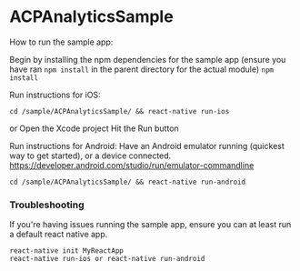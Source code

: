# ACPAnalyticsSample

How to run the sample app:

Begin by installing the npm dependencies for the sample app (ensure you have ran `npm install` in the parent directory for the actual module)
`npm install`

Run instructions for iOS:
```
cd /sample/ACPAnalyticsSample/ && react-native run-ios
```
or
Open the Xcode project
Hit the Run button

Run instructions for Android:
Have an Android emulator running (quickest way to get started), or a device connected. https://developer.android.com/studio/run/emulator-commandline
```
cd /sample/ACPAnalyticsSample/ && react-native run-android
```

### Troubleshooting

If you're having issues running the sample app, ensure you can at least run a default react native app.

```
react-native init MyReactApp
react-native run-ios or react-native run-android
```
